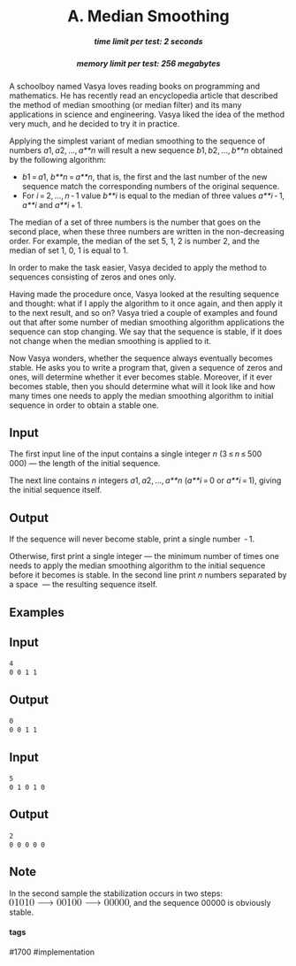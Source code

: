 <h1 style='text-align: center;'> A. Median Smoothing</h1>

<h5 style='text-align: center;'>time limit per test: 2 seconds</h5>
<h5 style='text-align: center;'>memory limit per test: 256 megabytes</h5>

A schoolboy named Vasya loves reading books on programming and mathematics. He has recently read an encyclopedia article that described the method of median smoothing (or median filter) and its many applications in science and engineering. Vasya liked the idea of the method very much, and he decided to try it in practice.

Applying the simplest variant of median smoothing to the sequence of numbers *a*1, *a*2, ..., *a**n* will result a new sequence *b*1, *b*2, ..., *b**n* obtained by the following algorithm:

* *b*1 = *a*1, *b**n* = *a**n*, that is, the first and the last number of the new sequence match the corresponding numbers of the original sequence.
* For *i* = 2, ..., *n* - 1 value *b**i* is equal to the median of three values *a**i* - 1, *a**i* and *a**i* + 1.

The median of a set of three numbers is the number that goes on the second place, when these three numbers are written in the non-decreasing order. For example, the median of the set 5, 1, 2 is number 2, and the median of set 1, 0, 1 is equal to 1.

In order to make the task easier, Vasya decided to apply the method to sequences consisting of zeros and ones only.

Having made the procedure once, Vasya looked at the resulting sequence and thought: what if I apply the algorithm to it once again, and then apply it to the next result, and so on? Vasya tried a couple of examples and found out that after some number of median smoothing algorithm applications the sequence can stop changing. We say that the sequence is stable, if it does not change when the median smoothing is applied to it.

Now Vasya wonders, whether the sequence always eventually becomes stable. He asks you to write a program that, given a sequence of zeros and ones, will determine whether it ever becomes stable. Moreover, if it ever becomes stable, then you should determine what will it look like and how many times one needs to apply the median smoothing algorithm to initial sequence in order to obtain a stable one.

## Input

The first input line of the input contains a single integer *n* (3 ≤ *n* ≤ 500 000) — the length of the initial sequence.

The next line contains *n* integers *a*1, *a*2, ..., *a**n* (*a**i* = 0 or *a**i* = 1), giving the initial sequence itself.

## Output

If the sequence will never become stable, print a single number  - 1.

Otherwise, first print a single integer — the minimum number of times one needs to apply the median smoothing algorithm to the initial sequence before it becomes is stable. In the second line print *n* numbers separated by a space  — the resulting sequence itself.

## Examples

## Input


```
4  
0 0 1 1  

```
## Output


```
0  
0 0 1 1  

```
## Input


```
5  
0 1 0 1 0  

```
## Output


```
2  
0 0 0 0 0  

```
## Note

In the second sample the stabilization occurs in two steps: ![](images/5a983e7baab048cbe43812cb997c15e9d7100231.png), and the sequence 00000 is obviously stable.



#### tags 

#1700 #implementation 